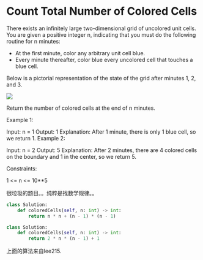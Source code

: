 # Count Total Number of Colored Cells

There exists an infinitely large two-dimensional grid of uncolored unit cells. You are given a positive integer n, indicating that you must do the following routine for n minutes:

- At the first minute, color any arbitrary unit cell blue.
- Every minute thereafter, color blue every uncolored cell that touches a blue cell.

Below is a pictorial representation of the state of the grid after minutes 1, 2, and 3.

![](https://assets.leetcode.com/uploads/2023/01/10/example-copy-2.png)

Return the number of colored cells at the end of n minutes.

Example 1:

Input: n = 1
Output: 1
Explanation: After 1 minute, there is only 1 blue cell, so we return 1.
Example 2:

Input: n = 2
Output: 5
Explanation: After 2 minutes, there are 4 colored cells on the boundary and 1 in the center, so we return 5.

Constraints:

1 <= n <= 10**5

很垃圾的题目。。纯粹是找数学规律。。

```python
class Solution:
    def coloredCells(self, n: int) -> int:
        return n * n + (n - 1) * (n - 1)
```

```python
class Solution:
    def coloredCells(self, n: int) -> int:
        return 2 * n * (n - 1) + 1
```

上面的算法来自lee215.
